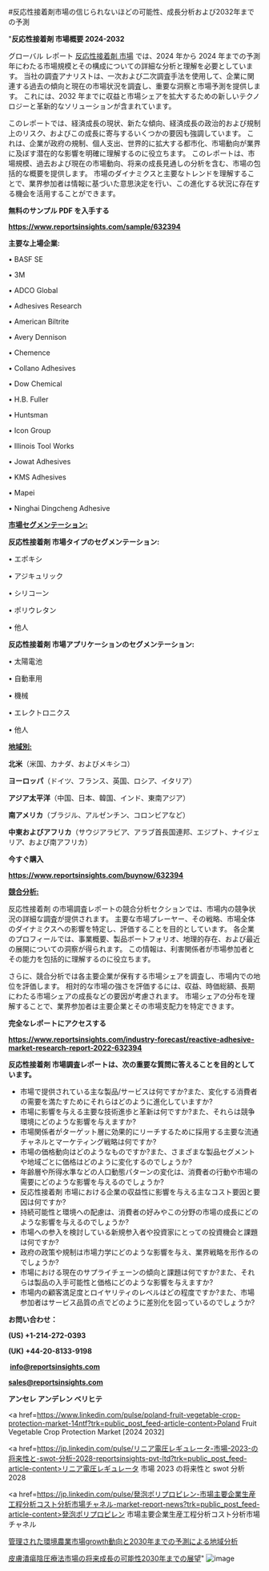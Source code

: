 #反応性接着剤市場の信じられないほどの可能性、成長分析および2032年までの予測

"<strong>反応性接着剤 市場概要 2024-2032</strong>

グローバル レポート <a href=https://www.reportsinsights.com/sample/632394>反応性接着剤 市場</a> では、2024 年から 2024 年までの予測年にわたる市場規模とその構成についての詳細な分析と理解を必要としています。 当社の調査アナリストは、一次および二次調査手法を使用して、企業に関連する過去の傾向と現在の市場状況を調査し、重要な洞察と市場予測を提供します。 これには、2032 年までに収益と市場シェアを拡大​​するための新しいテクノロジーと革新的なソリューションが含まれています。

このレポートでは、経済成長の現状、新たな傾向、経済成長の政治的および規制上のリスク、およびこの成長に寄与するいくつかの要因も強調しています。 これは、企業が政府の規制、個人支出、世界的に拡大する都市化、市場動向が業界に及ぼす潜在的な影響を明確に理解するのに役立ちます。 このレポートは、市場規模、過去および現在の市場動向、将来の成長見通しの分析を含む、市場の包括的な概要を提供します。 市場のダイナミクスと主要なトレンドを理解することで、業界参加者は情報に基づいた意思決定を行い、この進化する状況に存在する機会を活用することができます。

<strong><b>無料のサンプル PDF を入手する</b></strong>

<a href=https://www.reportsinsights.com/sample/632394><strong><u>https://www.reportsinsights.com/sample/632394</u></strong></a>

<strong>主要な上場企業:</strong>

• BASF SE

• 3M

• ADCO Global

• Adhesives Research

• American Biltrite

• Avery Dennison

• Chemence

• Collano Adhesives

• Dow Chemical

• H.B. Fuller

• Huntsman

• Icon Group

• Illinois Tool Works

• Jowat Adhesives

• KMS Adhesives

• Mapei

• Ninghai Dingcheng Adhesive

<strong><u>市場セグメンテーション</u></strong><strong><u>:</u></strong>

<strong>反応性接着剤 市場タイプのセグメンテーション:</strong>

• エポキシ

• アジキュリック

• シリコーン

• ポリウレタン

• 他人

<strong>反応性接着剤 市場アプリケーションのセグメンテーション:</strong>

• 太陽電池

• 自動車用

• 機械

• エレクトロニクス

• 他人

<strong><u>地域別</u></strong><strong><u>:</u></strong>

<strong>北米</strong>（米国、カナダ、およびメキシコ）

<strong>ヨーロッパ</strong>（ドイツ、フランス、英国、ロシア、イタリア）

<strong>アジア太平洋</strong>（中国、日本、韓国、インド、東南アジア）

<strong>南アメリカ</strong>（ブラジル、アルゼンチン、コロンビアなど）

<strong>中東およびアフリカ</strong>（サウジアラビア、アラブ首長国連邦、エジプト、ナイジェリア、および南アフリカ）

<strong>今すぐ購入</strong>

<a href=https://www.reportsinsights.com/buynow/632394><strong><u>https://www.reportsinsights.com/buynow/632394</u></strong></a>

<strong><u>競合分析:</u></strong>

反応性接着剤 の市場調査レポートの競合分析セクションでは、市場内の競争状況の詳細な調査が提供されます。 主要な市場プレーヤー、その戦略、市場全体のダイナミクスへの影響を特定し、評価することを目的としています。 各企業のプロフィールでは、事業概要、製品ポートフォリオ、地理的存在、および最近の展開についての洞察が得られます。 この情報は、利害関係者が市場参加者とその能力を包括的に理解するのに役立ちます。

さらに、競合分析では各主要企業が保有する市場シェアを調査し、市場内での地位を評価します。 相対的な市場の強さを評価するには、収益、時価総額、長期にわたる市場シェアの成長などの要因が考慮されます。 市場シェアの分布を理解することで、業界参加者は主要企業とその市場支配力を特定できます。

<strong>完全なレポートにアクセスする</strong>

<a href=https://www.reportsinsights.com/industry-forecast/reactive-adhesive-market-research-report-2022-632394><strong><u><b>https://www.reportsinsights.com/industry-forecast/reactive-adhesive-market-research-report-2022-632394</b></u></strong></a>

<strong><b>反応性接着剤 市場調査レポートは、次の重要な質問に答えることを目的としています。</b></strong>
<ul>
  <li>市場で提供されている主な製品/サービスは何ですか?また、変化する消費者の需要を満たすためにそれらはどのように進化していますか?</li>
  <li>市場に影響を与える主要な技術進歩と革新は何ですか?また、それらは競争環境にどのような影響を与えますか?</li>
  <li>市場関係者がターゲット層に効果的にリーチするために採用する主要な流通チャネルとマーケティング戦略は何ですか?</li>
  <li>市場の価格動向はどのようなものですか?また、さまざまな製品セグメントや地域ごとに価格はどのように変化するのでしょうか?</li>
  <li>年齢層や所得水準などの人口動態パターンの変化は、消費者の行動や市場の需要にどのような影響を与えるのでしょうか?</li>
  <li>反応性接着剤 市場における企業の収益性に影響を与える主なコスト要因と要因は何ですか?</li>
  <li>持続可能性と環境への配慮は、消費者の好みやこの分野の市場の成長にどのような影響を与えるのでしょうか?</li>
  <li>市場への参入を検討している新規参入者や投資家にとっての投資機会と課題は何ですか?</li>
  <li>政府の政策や規制は市場力学にどのような影響を与え、業界戦略を形作るのでしょうか?</li>
  <li>市場における現在のサプライチェーンの傾向と課題は何ですか?また、それらは製品の入手可能性と価格にどのような影響を与えますか?</li>
  <li>市場内の顧客満足度とロイヤリティのレベルはどの程度ですか?また、市場参加者はサービス品質の点でどのように差別化を図っているのでしょうか?</li>
</ul>
<strong>お問い合わせ：</strong>

<strong>(US) +1-214-272-0393</strong>

<strong>(UK) +44-20-8133-9198</strong>

<strong> </strong><a href=info@reportsinsights.com><strong><u>info@reportsinsights.com</u></strong></a>

<a href=sales@reportsinsights.com><strong><u>sales@reportsinsights.com</u></strong></a>

<strong>アンセレ アンデレン ベリヒテ</strong>

<a href=https://www.linkedin.com/pulse/poland-fruit-vegetable-crop-protection-market-14ntf?trk=public_post_feed-article-content>Poland Fruit Vegetable Crop Protection Market [2024 2032]</a>

<a href=https://jp.linkedin.com/pulse/リニア電圧レギュレータ-市場-2023-の将来性と-swot-分析-2028-reportsinsights-pvt-ltd?trk=public_post_feed-article-content>リニア電圧レギュレータ 市場 2023 の将来性と swot 分析 2028</a>

<a href=https://jp.linkedin.com/pulse/発泡ポリプロピレン-市場主要企業生産工程分析コスト分析市場チャネル-market-report-news?trk=public_post_feed-article-content>発泡ポリプロピレン 市場主要企業生産工程分析コスト分析市場チャネル</a>

<a href=https://www.linkedin.com/pulse/管理された環境農業市場growth動向と2030年までの予測による地域分析-healthscope-news-245-lldsf/>管理された環境農業市場growth動向と2030年までの予測による地域分析</a>

<a href=https://www.linkedin.com/pulse/皮膚潰瘍陰圧療法市場の将来成長の可能性2030年までの展望-reports-insights-expert-qqdff/>皮膚潰瘍陰圧療法市場の将来成長の可能性2030年までの展望</a>"
![image](https://github.com/ahaan12367/RIMarket24/assets/158471582/029be1ca-cacc-4a2d-b51d-189a51b39995)
